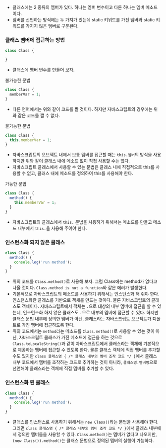 - 클래스에는 2 종류의 멤버가 있다. 하나는 멤버 변수이고 다른 하나는 멤버 메소드이다.
- 멤버를 선언하는 방식에는 두 가지가 있는데 static 키워드를 가진 멤버와 static 키워드를 가지지 않은 멤버로 구분된다.

### 클래스 멤버에 접근하는 방법
```js
class Class {

}
```
- 클래스에 멤버 변수를 만들어 보자.

불가능한 문법
```js
class Class {
  memberVar = 1;
}
```
- 다른 언어에서는 위와 같이 코드를 짤 것이다. 하지만 자바스크립트의 경우에는 위와 같은 코드를 짤 수 없다.

불가능한 문법
```js
class Class {
  this.memberVar = 1;
}
```
- 자바스크립트의 오브젝트 내에서 보통 멤버를 접근할 때는 `this.멤버`의 방식을 사용하지만 위와 같이 클래스 내에 메소드 없이 직접 사용할 수는 없다.
- 자바스크립트 클래스에서 사용할 수 있는 문법은 클래스 내에 직접적으로 this를 사용할 수 없고, 클래스 내에 메소드를 정의하여 this를 사용해야 한다.

가능한 문법
```js
class Class {
  method() {
    this.memberVar = 1;
  }
}
```
- 자바스크립트의 클래스에서 `this.` 문법을 사용하기 위해서는 메소드를 만들고 메소드 내부에서 `this.`을 사용해 주어야 한다.

### 인스턴스화 되지 않은 클래스
```js
class Class {
  method() {
    console.log('run method');
  }
}
```
- 위의 코드를 `Class.method()`로 사용해 보자. 그럼 Class에는 method가 없다고 나올 것이다. `Class.method is not a function`와 같은 에러가 발생한다.
- 기본적으로 자바스크립트의 메소드를 사용하기 위해서는 인스턴스화 해 줘야 한다. 인스턴스화란 클래스를 기반으로 객체를 만드는 것이다. 물론 자바스크립트의 클래스도 객체이다. 자바스크립트에서 객체는 `.`으로 대상의 내부 멤버에 접근을 할 수 있는데, 인스턴스화 하지 않은 클래스도 `.`으로 내부의 멤버에 접근할 수 있다. 하지만 클래스 문법 내부에 정의한 멤버가 아닌, 클래스라는 자바스크립트 오브젝트가 디폴트로 가진 멤버에 접근하도록 한다.
- 위의 코드에서는 `method`라는 메소드를 `Class.method()`로 사용할 수 있는 것이 아닌, 자바스크립트 클래스가 가진 메소드에 접근을 하는 것으로 `Class.toLocaleString()`과 같이 자바스크립트에서 클래스라는 객체에 기본적으로 제공하는 멤버에 접근할 수 있도록 한다. 물론 클래스 객체에 직접 멤버를 추가할 수도 있지만 `class 클래스명 { /* 클래스 내부의 멤버 조작 코드 */ }`에서 클래스 내부 코드에서 멤버를 조작하는 코드로 추가하는 것이 아니라, `클래스명.멤버명`으로 선언해야 클래스라는 객체에 직접 멤버를 추가할 수 있다.

### 인스턴스화 된 클래스
```js
class Class {
  method() {
    console.log('run method');
  }
}
```
- 클래스를 인스턴스로 사용하기 위해서는 `new Class()`라는 문법을 사용해야 한다. 그러면 `class 클래스명 { /* 클래스 내부의 멤버 조작 코드 */ }`에서 클래스 내부에서 정의한 멤버들을 사용할 수 있다. `Class.method()`는 멤버가 없다고 나오지만, `(new Class()).method()`는 클래스 문법으로 정의된 멤버의 실행이 가능하다.
